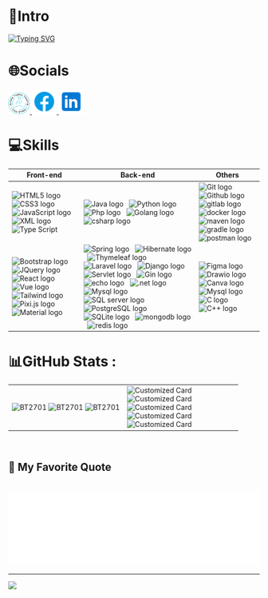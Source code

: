 <div align = 'center'> 
<!-- <img src='img/intro.gif' width='100%'/> -->
</div>

# 💫Intro

<a href="https://git.io/typing-svg"><img src="https://readme-typing-svg.herokuapp.com?font=Fira+Code&weight=500&size=30&pause=1000&center=true&vCenter=true&width=438&lines=Hello+World+%3A));My+name+is+Truong;I'm+a+Software+Engineer;Have+a+nice+Day!!!" alt="Typing SVG" /></a>

# 🌐Socials

<div align="left">
  <a href="https://bt2701.github.io/My-Profile/" target="blank">
    <img width="43" height="43" src="img/logonew.png" alt="Portfolio" />
  </a>
  <a href="https://www.facebook.com/truong.bt.27" target="blank">
    <img width="50" height="50" src="img/fb.png" />
  </a>
  <a href="https://www.linkedin.com/in/bt2701/" target="blank">
    <img width="50" height="50" src="img/linkedin.png" />
  </a>
</div>

# 💻Skills
<table width:100>
  <thead>
  <th>Front-end</th>
  <th>Back-end</th>
  <th>Others</th>
  </thead>
  <tbody>
  <tr>
    <td> 
      <span><img src="https://img.shields.io/badge/HTML5-282C34?logo=html5&logoColor=E34F26" alt="HTML5 logo" title="HTML5" height="25" /></span>
      &nbsp;
      <span><img src="https://img.shields.io/badge/CSS3-282C34?logo=css3&logoColor=1572B6" alt="CSS3 logo" title="CSS3" height="25" /></span>
      &nbsp; 
      <span><img src="https://img.shields.io/badge/JavaScript-282C34?logo=javascript&logoColor=F7DF1E" alt="JavaScript logo" title="JavaScript" height="25" /></span>
      &nbsp;
      <span><img src="https://img.shields.io/badge/XML-282C34?logo=xml&logoColor=0769AD" alt="XML logo" title="xml" height="25" /></span>
      &nbsp;
      <span><img src="https://img.shields.io/badge/TypeScript-282C34?logo=typescript&logoColor=3178C6" alt="Type Script" title="Type Script" height="25" /></span>
      &nbsp;
    </td>
    <td>
      <span><img src="https://img.shields.io/badge/Java-282C34?logo=java&logoColor=0769AD" alt="Java logo" title="Java" height="25" /></span>
      &nbsp;
      <span><img src="https://img.shields.io/badge/Python-282C34?logo=python&logoColor=3776AB" alt="Python logo" title="Python" height="25" /></span>
      &nbsp;
      <span><img src="https://img.shields.io/badge/PHP-282C34?logo=php&logoColor=777BB4" alt="Php logo" title="Php" height="25" /></span>
      &nbsp;
      <span><img src="https://img.shields.io/badge/Golang-282C34?logo=go&logoColor=00ADD8" alt="Golang logo" title="Golang" height="25" /></span>
      &nbsp;
      <span><img src="https://img.shields.io/badge/C Sharp-282C34?logo=sharp&logoColor=00ADD8" alt="csharp logo" title="csharp" height="25" /></span>
      &nbsp;
    </td>
    <td>
      <span><img src="https://img.shields.io/badge/Git-282C34?logo=git&logoColor=F05032" alt="Git logo" title="Git" height="25" /></span>
      &nbsp;
      <span><img src="https://img.shields.io/badge/Github-282C34?logo=github&logoColor=#181717" alt="Github logo" title="Github" height="25" /></span>
      &nbsp;
      <span><img src="https://img.shields.io/badge/Gitlab-282C34?logo=gitlab&logoColor=#181717" alt="gitlab logo" title="gitlab" height="25" /></span>
      &nbsp;
      <span><img src="https://img.shields.io/badge/Docker-282C34?logo=docker&logoColor=#181717" alt="docker logo" title="docker" height="25" /></span>
      &nbsp;
      <span><img src="https://img.shields.io/badge/Maven-282C34?logo=apache maven&logoColor=C71A36" alt="maven logo" title="maven" height="25" /></span>
      &nbsp;
      <span><img src="https://img.shields.io/badge/Gradle-282C34?logo=gradle&logoColor=#02303A" alt="gradle logo" title="gradle" height="25" /></span>
      &nbsp;
      <span><img src="https://img.shields.io/badge/Postman-282C34?logo=postman&logoColor=#FF6C37" alt="postman logo" title="postman" height="25" /></span>
      &nbsp;
    </td>
  </tr>
  <tr>
    <td>
      <span><img src="https://img.shields.io/badge/Bootstrap-282C34?logo=bootstrap&logoColor=7952B3" alt="Bootstrap logo" title="Bootstrap" height="25" /></span>
      &nbsp;
      <span><img src="https://img.shields.io/badge/JQuery-282C34?logo=jQuery&logoColor=0769AD" alt="JQuery logo" title="JQuery" height="25" /></span>
      &nbsp;
      <span><img src="https://img.shields.io/badge/React-282C34?logo=react&logoColor=61DAFB" alt="React logo" title="React" height="25" /></span>
      &nbsp;
      <span><img src="https://img.shields.io/badge/Vue.js-282C34?logo=vue.js&logoColor=4FC08D" alt="Vue logo" title="Vue" height="25" /></span>
      &nbsp;
      <span><img src="https://img.shields.io/badge/Tailwind-282C34?logo=tailwindcss&logoColor=06B6D4" alt="Tailwind logo" title="Tailwind" height="25" /></span>
      &nbsp;
      <span><img src="https://img.shields.io/badge/Pixi.js-282C34?logo=pixijs&logoColor=06B6D4" alt="Pixi.js logo" title="Pixi" height="25" /></span>
      &nbsp;
      <span><img src="https://img.shields.io/badge/Material UI-282C34?logo=material-ui&logoColor=06B6D4" alt="Material logo" title="Material" height="25" /></span>
      &nbsp;
      <br>
    </td>
    <td>
      <span><img src="https://img.shields.io/badge/Spring boot-282C34?logo=spring boot&logoColor=6DB33F" alt="Spring logo" title="Spring boot" height="25" /></span>
      &nbsp;
      <span><img src="https://img.shields.io/badge/Hibernate-282C34?logo=hibernate&logoColor=59666C" alt="Hibernate logo" title="Hibernate" height="25" /></span>
      &nbsp;
      <span><img src="https://img.shields.io/badge/Thymeleaf-282C34?logo=thymeleaf&logoColor=005F0F" alt="Thymeleaf logo" title="Thymeleaf" height="25" /></span>
      &nbsp;
      <span><img src="https://img.shields.io/badge/Laravel-282C34?logo=laravel&logoColor=FF2D20" alt="Laravel logo" title="Laravel" height="25" /></span>
      &nbsp;
      <span><img src="https://img.shields.io/badge/Django -282C34?logo=django&logoColor=092E20" alt="Django logo" title="Django boot" height="25" /></span>
      &nbsp;
      <span><img src="https://img.shields.io/badge/Servlet-JSP -282C34?logo=servlet&logoColor=092E20" alt="Servlet logo" title="Servlet" height="25" /></span>
      &nbsp;
      <span><img src="https://img.shields.io/badge/Gin-282C34?logo=gin&logoColor=008ECF" alt="Gin logo" title="Gin" height="25" /></span>
      &nbsp;
      <span><img src="https://img.shields.io/badge/Echo-282C34?logo=echo&logoColor=512BD4" alt="echo logo" title="echo" height="25" /></span>
      &nbsp;
      <span><img src="https://img.shields.io/badge/ASP.Net-282C34?logo=.net&logoColor=512BD4" alt=".net logo" title=".net" height="25" /></span>
      &nbsp;
      <span><img src="https://img.shields.io/badge/Mysql-282C34?logo=mysql&logoColor=4479A1" alt="Mysql logo" title="Mysql" height="25" /></span>
      &nbsp;
      <span><img src="https://img.shields.io/badge/Microsoft SQL Server-282C34?logo=microsoftsqlserver&logoColor=CC2927" alt="SQL server logo" title="SQL Server" height="25" /></span>
      &nbsp;
      <span><img src="https://img.shields.io/badge/PostgreSQL-282C34?logo=postgresql&logoColor=4169E1" alt="PostgreSQL logo" title="PostgreSQL" height="25" /></span>
      &nbsp;
      <span><img src="https://img.shields.io/badge/SQLite-282C34?logo=sqlite&logoColor=#003B57" alt="SQLite logo" title="SQLite" height="25" /></span>
      &nbsp;
      <span><img src="https://img.shields.io/badge/MongoDB-282C34?logo=mongodb&logoColor=#003B57" alt="mongodb logo" title="mongodb" height="25" /></span>
      &nbsp;
      <span><img src="https://img.shields.io/badge/Redis-282C34?logo=redis&logoColor=#003B57" alt="redis logo" title="redis" height="25" /></span>
      &nbsp;
      <br>
    </td>
    <td>
      <span><img src="https://img.shields.io/badge/Figma-282C34?logo=figma&logoColor=#F24E1E" alt="Figma logo" title="Figma" height="25" /></span>
      &nbsp;
      <span><img src="https://img.shields.io/badge/Drawio-282C34?logo=diagramsdotnet&logoColor=#F08705" alt="Drawio logo" title="Drawio" height="25" /></span>
      &nbsp;
      <span><img src="https://img.shields.io/badge/Canva-282C34?logo=canva&logoColor=#00C4CC" alt="Canva logo" title="Canva" height="25" /></span>
      &nbsp;
      <span><img src="https://img.shields.io/badge/shell_script-%23121011.svg?style=for-the-badge&logo=gnu-bash&logoColor=#5391FE" alt="Mysql logo" title="Shell" height="25" /></span>
      &nbsp;
      <span><img src="https://img.shields.io/badge/C-282C34?logo=c&logoColor=#A8B9CC" alt="C logo" title="C" height="25" /></span>
      &nbsp;
      <span><img src="https://img.shields.io/badge/C++-282C34?logo=cplusplus&logoColor=#00599C" alt="C++ logo" title="C++" height="25" /></span>
      &nbsp;
      <br> 
    </td>
  </tr>
  </tbody>
</table>




# 📊GitHub Stats :

<table style="width:100%;">
  <tr>
    <td>
      <img src="https://github-readme-stats.vercel.app/api?username=bt2701&theme=transparent&hide_border=false&include_all_commits=false&count_private=false" alt="BT2701" width="100%"/>
      <img src="https://github-readme-streak-stats.herokuapp.com/?user=bt2701&theme=transparent&hide_border=false" alt="BT2701" width="100%"/>
      <img src="https://github-readme-stats.vercel.app/api/top-langs/?username=bt2701&theme=transparent&hide_border=false&include_all_commits=false&count_private=false&layout=donut&langs_count=8" alt="BT2701" width="100%"/>
    </td>
    <td width="50%">
    <img src="https://github-readme-stats.vercel.app/api/pin?username=bt2701&repo=facebook-frontend&title_color=0066FF&icon_color=FFCC00&text_color=333333&bg_color=F0F8FF" alt="Customized Card"/><br>
    <img src="https://github-readme-stats.vercel.app/api/pin?username=bt2701&repo=facebook-microservice-be&title_color=FF5733&icon_color=2ECC71&text_color=333333&bg_color=FFF5E6" alt="Customized Card"/><br>
    <img src="https://github-readme-stats.vercel.app/api/pin?username=bt2701&repo=bus-ticket-booking-frontend&title_color=8E44AD&icon_color=3498DB&text_color=333333&bg_color=EAF2F8" alt="Customized Card"/><br>
    <img src="https://github-readme-stats.vercel.app/api/pin?username=bt2701&repo=bus-ticket-booking-backend&title_color=27AE60&icon_color=F1C40F&text_color=333333&bg_color=E8F5E9" alt="Customized Card"/><br>
    <img src="https://github-readme-stats.vercel.app/api/pin?username=bt2701&repo=salesphere&title_color=FF6347&icon_color=00CED1&text_color=333333&bg_color=FFF0F5" alt="Customized Card"/><br>
</td>

  </tr>
</table>



<br>
<h2 align="left">📑 My Favorite Quote</h2>
<br>
<a href="#" target="_blank">
  <img src="img/quotes.svg" width="846" height="150" alt="quotes" />
</a>

---
[![](https://visitcount.itsvg.in/api?id=bt2701&icon=0&color=0)](https://visitcount.itsvg.in)
